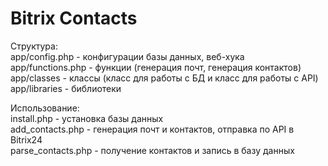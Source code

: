 # Bitrix Contacts

Структура:  
app/config.php - конфигурации базы данных, веб-хука  
app/functions.php - функции (генерация почт, генерация контактов)  
app/classes - классы (класс для работы с БД и класс для работы с API)  
app/libraries - библиотеки  
  
Использование:  
install.php - установка базы данных  
add_contacts.php - генерация почт и контактов, отправка по API в Bitrix24  
parse_contacts.php - получение контактов и запись в базу данных  



